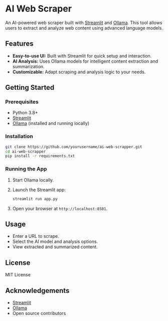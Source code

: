 # AI Web Scraper

An AI-powered web scraper built with [Streamlit](https://streamlit.io/) and [Ollama](https://ollama.com/). This tool allows users to extract and analyze web content using advanced language models.

## Features

- **Easy-to-use UI:** Built with Streamlit for quick setup and interaction.
- **AI Analysis:** Uses Ollama models for intelligent content extraction and summarization.
- **Customizable:** Adapt scraping and analysis logic to your needs.

## Getting Started

### Prerequisites

- Python 3.8+
- [Streamlit](https://streamlit.io/)
- [Ollama](https://ollama.com/) (installed and running locally)

### Installation

```bash
git clone https://github.com/yourusername/ai-web-scrapper.git
cd ai-web-scrapper
pip install -r requirements.txt
```

### Running the App

1. Start Ollama locally.
2. Launch the Streamlit app:

    ```bash
    streamlit run app.py
    ```

3. Open your browser at `http://localhost:8501`.

## Usage

- Enter a URL to scrape.
- Select the AI model and analysis options.
- View extracted and summarized content.

## License

MIT License

## Acknowledgements

- [Streamlit](https://streamlit.io/)
- [Ollama](https://ollama.com/)
- Open source contributors
